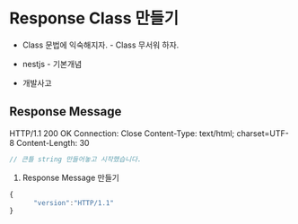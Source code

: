 # Response Class 만들기

- Class 문법에 익숙해지자. - Class 무서워 하자.

- nestjs - 기본개념

- 개발사고

## Response Message

HTTP/1.1 200 OK
Connection: Close
Content-Type: text/html; charset=UTF-8
Content-Length: 30

<html>
      <head></head>
</html>

```js
// 큰틀 string 만들어놓고 시작했습니다.
```

1. Response Message 만들기

```js
{
      "version":"HTTP/1.1"
}
```
